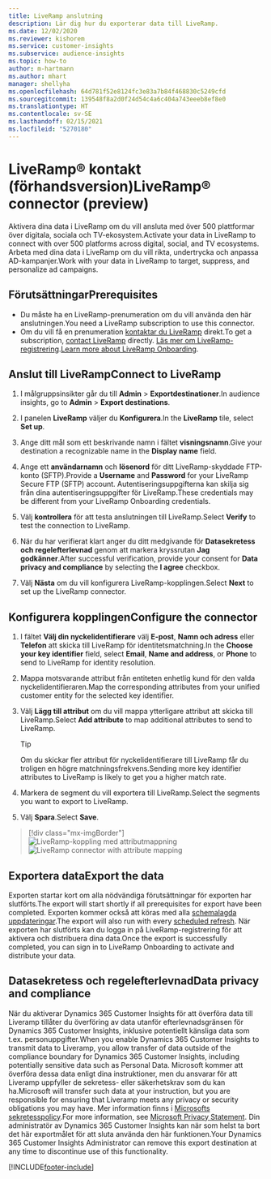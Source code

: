 ```yaml
---
title: LiveRamp anslutning
description: Lär dig hur du exporterar data till LiveRamp.
ms.date: 12/02/2020
ms.reviewer: kishorem
ms.service: customer-insights
ms.subservice: audience-insights
ms.topic: how-to
author: m-hartmann
ms.author: mhart
manager: shellyha
ms.openlocfilehash: 64d781f52e8124fc3e83a7b84f468830c5249cfd
ms.sourcegitcommit: 139548f8a2d0f24d54c4a6c404a743eeeb8ef8e0
ms.translationtype: HT
ms.contentlocale: sv-SE
ms.lasthandoff: 02/15/2021
ms.locfileid: "5270180"
---
```

# <a name="liverampreg-connector-preview"></a><span data-ttu-id="2d476-103">LiveRamp&reg; kontakt (förhandsversion)</span><span class="sxs-lookup"><span data-stu-id="2d476-103">LiveRamp&reg; connector (preview)</span></span>

<span data-ttu-id="2d476-104">Aktivera dina data i LiveRamp om du vill ansluta med över 500 plattformar över digitala, sociala och TV-ekosystem.</span><span class="sxs-lookup"><span data-stu-id="2d476-104">Activate your data in LiveRamp to connect with over 500 platforms across digital, social, and TV ecosystems.</span></span> <span data-ttu-id="2d476-105">Arbeta med dina data i LiveRamp om du vill rikta, undertrycka och anpassa AD-kampanjer.</span><span class="sxs-lookup"><span data-stu-id="2d476-105">Work with your data in LiveRamp to target, suppress, and personalize ad campaigns.</span></span>

## <a name="prerequisites"></a><span data-ttu-id="2d476-106">Förutsättningar</span><span class="sxs-lookup"><span data-stu-id="2d476-106">Prerequisites</span></span>

- <span data-ttu-id="2d476-107">Du måste ha en LiveRamp-prenumeration om du vill använda den här anslutningen.</span><span class="sxs-lookup"><span data-stu-id="2d476-107">You need a LiveRamp subscription to use this connector.</span></span>
- <span data-ttu-id="2d476-108">Om du vill få en prenumeration [kontaktar du LiveRamp](https://liveramp.com/contact/) direkt.</span><span class="sxs-lookup"><span data-stu-id="2d476-108">To get a subscription, [contact LiveRamp](https://liveramp.com/contact/) directly.</span></span> <span data-ttu-id="2d476-109">[Läs mer om LiveRamp-registrering](https://liveramp.com/our-platform/data-onboarding/).</span><span class="sxs-lookup"><span data-stu-id="2d476-109">[Learn more about LiveRamp Onboarding](https://liveramp.com/our-platform/data-onboarding/).</span></span>

## <a name="connect-to-liveramp"></a><span data-ttu-id="2d476-110">Anslut till LiveRamp</span><span class="sxs-lookup"><span data-stu-id="2d476-110">Connect to LiveRamp</span></span>

1. <span data-ttu-id="2d476-111">I målgruppsinsikter går du till **Admin** > **Exportdestinationer**.</span><span class="sxs-lookup"><span data-stu-id="2d476-111">In audience insights, go to **Admin** > **Export destinations**.</span></span>

1. <span data-ttu-id="2d476-112">I panelen **LiveRamp** väljer du **Konfigurera**.</span><span class="sxs-lookup"><span data-stu-id="2d476-112">In the **LiveRamp** tile, select **Set up**.</span></span>

1. <span data-ttu-id="2d476-113">Ange ditt mål som ett beskrivande namn i fältet **visningsnamn**.</span><span class="sxs-lookup"><span data-stu-id="2d476-113">Give your destination a recognizable name in the **Display name** field.</span></span>

1. <span data-ttu-id="2d476-114">Ange ett **användarnamn** och **lösenord** för ditt LiveRamp-skyddade FTP-konto (SFTP).</span><span class="sxs-lookup"><span data-stu-id="2d476-114">Provide a **Username** and **Password** for your LiveRamp Secure FTP (SFTP) account.</span></span>
<span data-ttu-id="2d476-115">Autentiseringsuppgifterna kan skilja sig från dina autentiseringsuppgifter för LiveRamp.</span><span class="sxs-lookup"><span data-stu-id="2d476-115">These credentials may be different from your LiveRamp Onboarding credentials.</span></span>

1. <span data-ttu-id="2d476-116">Välj **kontrollera** för att testa anslutningen till LiveRamp.</span><span class="sxs-lookup"><span data-stu-id="2d476-116">Select **Verify** to test the connection to LiveRamp.</span></span>

1. <span data-ttu-id="2d476-117">När du har verifierat klart anger du ditt medgivande för **Datasekretess och regelefterlevnad** genom att markera kryssrutan **Jag godkänner**.</span><span class="sxs-lookup"><span data-stu-id="2d476-117">After successful verification, provide your consent for **Data privacy and compliance** by selecting the **I agree** checkbox.</span></span>

1. <span data-ttu-id="2d476-118">Välj **Nästa** om du vill konfigurera LiveRamp-kopplingen.</span><span class="sxs-lookup"><span data-stu-id="2d476-118">Select **Next** to set up the LiveRamp connector.</span></span>

## <a name="configure-the-connector"></a><span data-ttu-id="2d476-119">Konfigurera kopplingen</span><span class="sxs-lookup"><span data-stu-id="2d476-119">Configure the connector</span></span>

1. <span data-ttu-id="2d476-120">I fältet **Välj din nyckelidentifierare** välj **E-post**,  **Namn och adress** eller **Telefon** att skicka till LiveRamp för identitetsmatchning.</span><span class="sxs-lookup"><span data-stu-id="2d476-120">In the **Choose your key identifier** field, select **Email**,  **Name and address**, or **Phone** to send to LiveRamp for identity resolution.</span></span>

1. <span data-ttu-id="2d476-121">Mappa motsvarande attribut från entiteten enhetlig kund för den valda nyckelidentifieraren.</span><span class="sxs-lookup"><span data-stu-id="2d476-121">Map the corresponding attributes from your unified customer entity for the selected key identifier.</span></span>

1. <span data-ttu-id="2d476-122">Välj **Lägg till attribut** om du vill mappa ytterligare attribut att skicka till LiveRamp.</span><span class="sxs-lookup"><span data-stu-id="2d476-122">Select **Add attribute** to map additional attributes to send to LiveRamp.</span></span>

   > [!TIP]
   > <span data-ttu-id="2d476-123">Om du skickar fler attribut för nyckelidentifierare till LiveRamp får du troligen en högre matchningsfrekvens.</span><span class="sxs-lookup"><span data-stu-id="2d476-123">Sending more key identifier attributes to LiveRamp is likely to get you a higher match rate.</span></span>

1. <span data-ttu-id="2d476-124">Markera de segment du vill exportera till LiveRamp.</span><span class="sxs-lookup"><span data-stu-id="2d476-124">Select the segments you want to export to LiveRamp.</span></span>

1. <span data-ttu-id="2d476-125">Välj **Spara**.</span><span class="sxs-lookup"><span data-stu-id="2d476-125">Select **Save**.</span></span>

> [!div class="mx-imgBorder"]
> <span data-ttu-id="2d476-126">![LiveRamp-koppling med attributmappning](media/export-liveramp-segments.png "LiveRamp-koppling med attributmappning")</span><span class="sxs-lookup"><span data-stu-id="2d476-126">![LiveRamp connector with attribute mapping](media/export-liveramp-segments.png "LiveRamp connector with attribute mapping")</span></span>

## <a name="export-the-data"></a><span data-ttu-id="2d476-127">Exportera data</span><span class="sxs-lookup"><span data-stu-id="2d476-127">Export the data</span></span>

<span data-ttu-id="2d476-128">Exporten startar kort om alla nödvändiga förutsättningar för exporten har slutförts.</span><span class="sxs-lookup"><span data-stu-id="2d476-128">The export will start shortly if all prerequisites for export have been completed.</span></span> <span data-ttu-id="2d476-129">Exporten kommer också att köras med alla [schemalagda uppdateringar](system.md#schedule-tab).</span><span class="sxs-lookup"><span data-stu-id="2d476-129">The export will also run with every [scheduled refresh](system.md#schedule-tab).</span></span>
<span data-ttu-id="2d476-130">När exporten har slutförts kan du logga in på LiveRamp-registrering för att aktivera och distribuera dina data.</span><span class="sxs-lookup"><span data-stu-id="2d476-130">Once the export is successfully completed, you can sign in to LiveRamp Onboarding to activate and distribute your data.</span></span>

## <a name="data-privacy-and-compliance"></a><span data-ttu-id="2d476-131">Datasekretess och regelefterlevnad</span><span class="sxs-lookup"><span data-stu-id="2d476-131">Data privacy and compliance</span></span>

<span data-ttu-id="2d476-132">När du aktiverar Dynamics 365 Customer Insights för att överföra data till Liveramp tillåter du överföring av data utanför efterlevnadsgränsen för Dynamics 365 Customer Insights, inklusive potentiellt känsliga data som t.ex. personuppgifter.</span><span class="sxs-lookup"><span data-stu-id="2d476-132">When you enable Dynamics 365 Customer Insights to transmit data to Liveramp, you allow transfer of data outside of the compliance boundary for Dynamics 365 Customer Insights, including potentially sensitive data such as Personal Data.</span></span> <span data-ttu-id="2d476-133">Microsoft kommer att överföra dessa data enligt dina instruktioner, men du ansvarar för att Liveramp uppfyller de sekretess- eller säkerhetskrav som du kan ha.</span><span class="sxs-lookup"><span data-stu-id="2d476-133">Microsoft will transfer such data at your instruction, but you are responsible for ensuring that Liveramp meets any privacy or security obligations you may have.</span></span> <span data-ttu-id="2d476-134">Mer information finns i [Microsofts sekretesspolicy](https://go.microsoft.com/fwlink/?linkid=396732).</span><span class="sxs-lookup"><span data-stu-id="2d476-134">For more information, see [Microsoft Privacy Statement](https://go.microsoft.com/fwlink/?linkid=396732).</span></span>
<span data-ttu-id="2d476-135">Din administratör av Dynamics 365 Customer Insights kan när som helst ta bort det här exportmålet för att sluta använda den här funktionen.</span><span class="sxs-lookup"><span data-stu-id="2d476-135">Your Dynamics 365 Customer Insights Administrator can remove this export destination at any time to discontinue use of this functionality.</span></span>

[!INCLUDE[footer-include](../includes/footer-banner.md)]